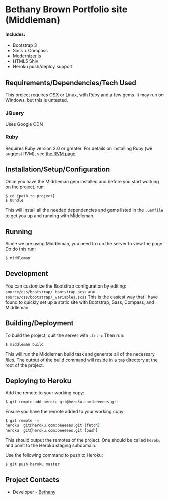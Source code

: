 # Bethany Brown Portfolio site (Middleman)

#### Includes:
* Bootstrap 3
* Sass + Compass
* Modernizer.js
* HTML5 Shiv
* Heroku push/deploy support


## Requirements/Dependencies/Tech Used
This project requires OSX or Linux, with Ruby and a few gems. It may run on Windows, but this is untested.

### JQuery
Uses Google CDN

### Ruby
Requires Ruby version 2.0 or greater. For details on installing Ruby (we suggest RVM), see [the RVM page](https://rvm.io/).


## Installation/Setup/Configuration
Once you have the Middleman gem installed and before you start working on the project, run:
```bash
$ cd {path_to_project}
$ bundle
```

This will install all the needed dependencies and gems listed in the `.Gemfile` to get you up and running with Middleman.


## Running
Since we are using Middleman, you need to run the server to view the page. Do do this run:

```bash
$ middleman
```

## Development
You can customize the Bootstrap configuration by editing: `source/css/bootstrap/_bootstrap.scss` and `source/css/bootstrap/_variables.scss`
This is the easiest way that I have found to quickly set up a static site with Bootstrap, Sass, Compass, and Middleman.

## Building/Deployment

To build the project, quit the server with `ctrl-c`
Then run:
```bash
$ middleman build
```
This will run the Middleman build task and generate all of the necessary files. The output of the build command will reside in a `tmp` directory at the root of the project.

## Deploying to Heroku

Add the remote to your working copy:
```bash
$ git remote add heroku git@heroku.com:beeeees.git
```

Ensure you have the remote added to your working copy:
```bash
$ git remote -v
heroku  git@heroku.com:beeeees.git (fetch)
heroku  git@heroku.com:beeeees.git (push)

```

This should output the remotes of the project. One should be called `heroku` and point to the Heroku staging subdomain.

Use the following command to push to Heroku:
```bash
$ git push heroku master

```

## Project Contacts

- Developer - [Bethany](https://github.com/beeeees)
